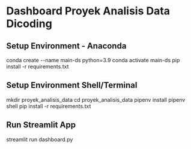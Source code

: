 # Dashboard Proyek Analisis Data Dicoding

## Setup Environment - Anaconda
conda create --name main-ds python=3.9
conda activate main-ds
pip install -r requirements.txt

## Setup Environment Shell/Terminal
mkdir proyek_analisis_data
cd proyek_analisis_data
pipenv install
pipenv shell
pip install -r requirements.txt

## Run Streamlit App
streamlit run dashboard.py
